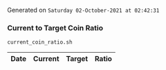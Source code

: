 Generated on `Saturday 02-October-2021 at 02:42:31`

### Current to Target Coin Ratio
`current_coin_ratio.sh`

Date|Current|Target|Ratio
---|---|---|---
